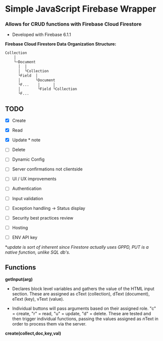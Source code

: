# Simple JavaScript Firebase Wrapper

### Allows for CRUD functions with Firebase Cloud Firestore


* Developed with Firebase 6.1.1

__Firebase Cloud Firestore Data Organization Structure:__

```HTML
Collection
    │
    └─Document
      │  │
      │  └Collection
      └Field  │ 
      │       └Document      
      └F...    │      │
      │        └Field └Collection   
      └F...       
```

## TODO

- [x] Create

- [x] Read

- [x] Update * note

- [ ] Delete

- [ ] Dynamic Config

- [ ] Server confirmations not clientside

- [ ] UI / UX improvements

- [ ] Authentication

- [ ] Input validation

- [ ] Exception handling -> Status display

- [ ] Security best practices review

- [ ] Hosting

- [ ] ENV API key

**update is sort of inherent since Firestore actually uses GPPD, PUT is a native function, unlike SQL db's.*


## Functions

**getInput(arg)**

- Declares block level variables and gathers the value of the HTML input section. These are assigned as cText (collection), dText (document), eText (key), vText  (value).


- Individual buttons will pass arguments based on their assigned role. "c" = create, "r" = read, "u" = update, "d" = delete. These are tested and then trigger individual functions, passing the values assigned as *n*Text in order to process them via the server.

**create(collect,doc,key,val)**